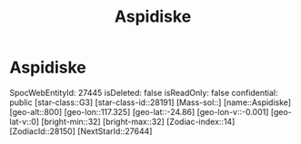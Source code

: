 ﻿---
title: "Aspidiske"
location: [-24.86,117.325,800]
type: Station
tags:
- astro/Star

---

# Aspidiske

SpocWebEntityId: 27445
isDeleted: false
isReadOnly: false
confidential: public
[star-class::G3]
[star-class-id::28191]
[Mass-sol::]
[name::Aspidiske]
[geo-alt::800]
[geo-lon::117.325]
[geo-lat::-24.86]
[geo-lon-v::-0.001]
[geo-lat-v::0]
[bright-min::32]
[bright-max::32]
[Zodiac-index::14]
[ZodiacId::28150]
[NextStarId::27644]

